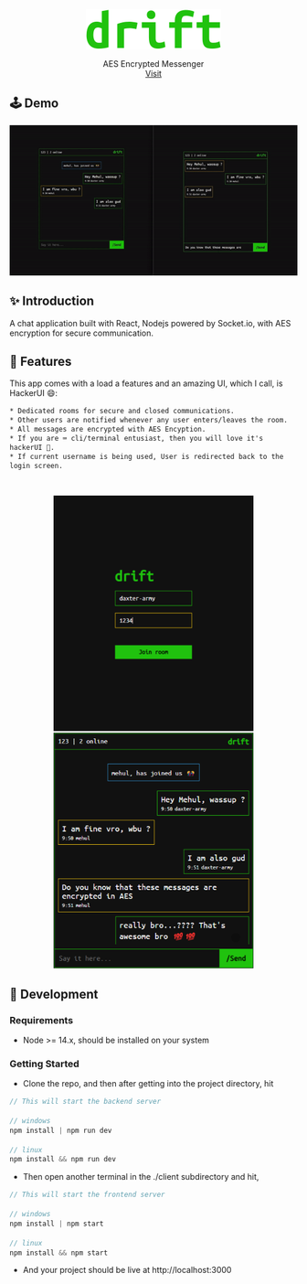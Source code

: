 <p align="center">
  <a href="https://github.com/daxter-army/drift/">
    <img src="./readme/drift_large.svg"/>
  </a>
  <p align="center">
    AES Encrypted Messenger
    <br />
    <a href="">Visit</a>
  </p>
</p>

## 🕹️ Demo

<p align="center">
<img src="./readme/demo-video.gif" width="600px"/>
</p>

## ✨ Introduction

A chat application built with React, Nodejs powered by Socket.io, with AES encryption for secure communication.

## 💫 Features

This app comes with a load a features and an amazing UI, which I call, is HackerUI 😄:

    * Dedicated rooms for secure and closed communications.
    * Other users are notified whenever any user enters/leaves the room.
    * All messages are encrypted with AES Encyption.
    * If you are ⌨️ cli/terminal entusiast, then you will love it's hackerUI 💯.
    * If current username is being used, User is redirected back to the login screen.

<br/>
<p align="center">
<img src="./readme/two.png" width="350px"/>
<img src="./readme/one.png" width="350px"/>
</p>

## 🔧 Development

### Requirements

- Node >= 14.x, should be installed on your system

### Getting Started

- Clone the repo, and then after getting into the project directory, hit

```js
// This will start the backend server

// windows
npm install | npm run dev

// linux
npm install && npm run dev
```

- Then open another terminal in the ./client subdirectory and hit,

```js
// This will start the frontend server

// windows
npm install | npm start

// linux
npm install && npm start
```

- And your project should be live at http://localhost:3000
